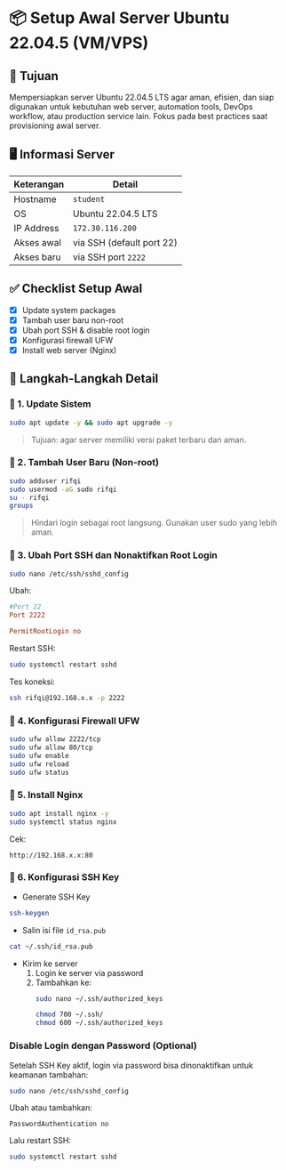 
# 📦 Setup Awal Server Ubuntu 22.04.5 (VM/VPS)

## 🎯 Tujuan
Mempersiapkan server Ubuntu 22.04.5 LTS agar aman, efisien, dan siap digunakan untuk kebutuhan web server, automation tools, DevOps workflow, atau production service lain. Fokus pada best practices saat provisioning awal server.

## 🖥️ Informasi Server
| Keterangan     | Detail              |
|----------------|---------------------|
| Hostname       | `student`  |
| OS             | Ubuntu 22.04.5 LTS  |
| IP Address     | `172.30.116.200`       |
| Akses awal     | via SSH (default port 22) |
| Akses baru     | via SSH port `2222` |

## ✅ Checklist Setup Awal
- [x] Update system packages
- [x] Tambah user baru non-root
- [x] Ubah port SSH & disable root login
- [x] Konfigurasi firewall UFW
- [x] Install web server (Nginx)

## 🔧 Langkah-Langkah Detail

### 🔹 1. Update Sistem
```bash
sudo apt update -y && sudo apt upgrade -y
```
> Tujuan: agar server memiliki versi paket terbaru dan aman.

### 🔹 2. Tambah User Baru (Non-root)
```bash
sudo adduser rifqi
sudo usermod -aG sudo rifqi
su - rifqi
groups
```
> Hindari login sebagai root langsung. Gunakan user sudo yang lebih aman.

### 🔹 3. Ubah Port SSH dan Nonaktifkan Root Login
```bash
sudo nano /etc/ssh/sshd_config
```
Ubah:
```ini
#Port 22
Port 2222

PermitRootLogin no
```
Restart SSH:
```bash
sudo systemctl restart sshd
```
Tes koneksi:
```bash
ssh rifqi@192.168.x.x -p 2222
```

### 🔹 4. Konfigurasi Firewall UFW
```bash
sudo ufw allow 2222/tcp
sudo ufw allow 80/tcp
sudo ufw enable
sudo ufw reload
sudo ufw status
```

### 🔹 5. Install Nginx
```bash
sudo apt install nginx -y
sudo systemctl status nginx
```
Cek:
```
http://192.168.x.x:80
```

### 🔹 6. Konfigurasi SSH Key
- Generate SSH Key
```bash
ssh-keygen
```
- Salin isi file `id_rsa.pub`
```bash
cat ~/.ssh/id_rsa.pub
```
- Kirim ke server
  1. Login ke server via password
  2. Tambahkan ke:
     ```bash
     sudo nano ~/.ssh/authorized_keys
     ```
     ```bash
     chmod 700 ~/.ssh/
     chmod 600 ~/.ssh/authorized_keys
     ```
### Disable Login dengan Password (Optional)
Setelah SSH Key aktif, login via password bisa dinonaktifkan untuk keamanan tambahan:

```bash
sudo nano /etc/ssh/sshd_config
```

Ubah atau tambahkan:
```
PasswordAuthentication no
```

Lalu restart SSH:
```bash
sudo systemctl restart sshd
```
